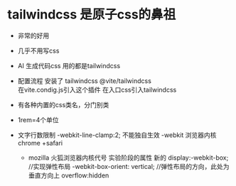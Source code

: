 # tailwindcss 是原子css的鼻祖

- 非常的好用
- 几乎不用写css 
- AI 生成代码css 用的都是tailwindcss
- 配置流程 
     安装了 tailwindcss @vite/tailwindcss   
     在vite.condig.js引入这个插件
     在入口css引入tailwindcss
- 有各种内置的css类名，分门别类
- 1rem=4个单位

- 文字行数限制
    -webkit-line-clamp:2; 不能独自生效
    -webkit 浏览器内核 chrome +safari
    - mozilla 火狐浏览器内核代号
    实验阶段的属性 新的 
    display:-webkit-box;    //实现弹性布局
    -webkit-box-orient: vertical;  //弹性布局的方向，此处为垂直方向上
    overflow:hidden 
